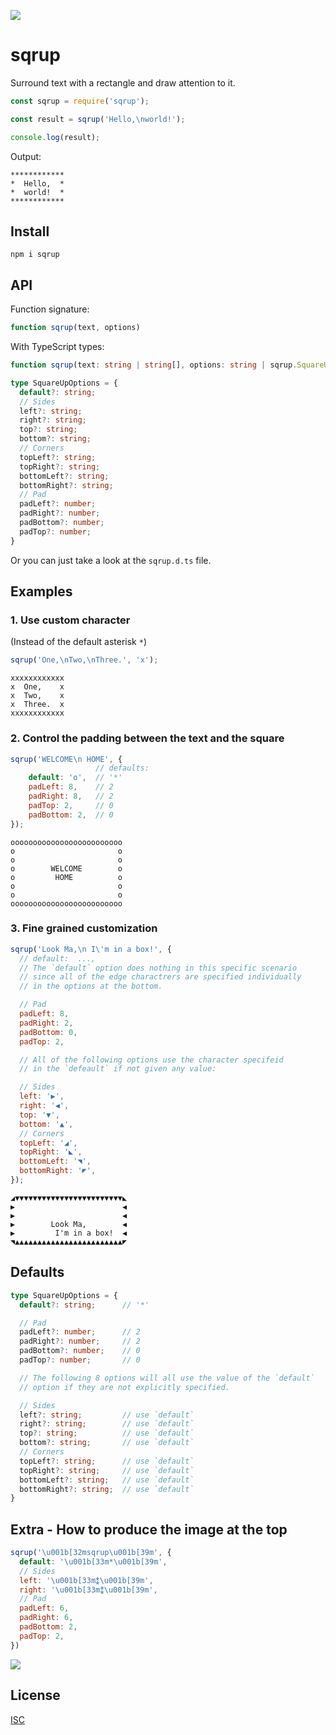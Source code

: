 ![](https://i.imgur.com/MvMTdgF.png)

# sqrup

Surround text with a rectangle and draw attention to it.

```js
const sqrup = require('sqrup');

const result = sqrup('Hello,\nworld!');

console.log(result);
```

Output:
```
************
*  Hello,  *
*  world!  *
************
```

## Install

`npm i sqrup`


## API

Function signature:
```js
function sqrup(text, options)
````

With TypeScript types:
```typescript
function sqrup(text: string | string[], options: string | sqrup.SquareUpOptions): string
```

```typescript
type SquareUpOptions = {
  default?: string;
  // Sides
  left?: string;
  right?: string;
  top?: string;
  bottom?: string;
  // Corners
  topLeft?: string;
  topRight?: string;
  bottomLeft?: string;
  bottomRight?: string;
  // Pad
  padLeft?: number;
  padRight?: number;
  padBottom?: number;
  padTop?: number;
}
```

Or you can just take a look at the `sqrup.d.ts` file.

## Examples

### 1. Use custom character
(Instead of the default asterisk `*`)

```js
sqrup('One,\nTwo,\nThree.', 'x');
```
```
xxxxxxxxxxxx
x  One,    x
x  Two,    x
x  Three.  x
xxxxxxxxxxxx
```

### 2. Control the padding between the text and the square
```js
sqrup('WELCOME\n HOME', {
                   // defaults:
    default: 'o',  // '*'
    padLeft: 8,    // 2
    padRight: 8,   // 2
    padTop: 2,     // 0
    padBottom: 2,  // 0
});
```
```
ooooooooooooooooooooooooo
o                       o
o                       o
o        WELCOME        o
o         HOME          o
o                       o
o                       o
ooooooooooooooooooooooooo
```

### 3. Fine grained customization

```js
sqrup('Look Ma,\n I\'m in a box!', {
  // default:  ...,
  // The `default` option does nothing in this specific scenario
  // since all of the edge charactrers are specified individually
  // in the options at the bottom.

  // Pad
  padLeft: 8,
  padRight: 2,
  padBottom: 0,
  padTop: 2,

  // All of the following options use the character specifeid
  // in the `defeault` if not given any value:

  // Sides
  left: '▶',
  right: '◀',
  top: '▼',
  bottom: '▲',
  // Corners
  topLeft: '◢',
  topRight: '◣',
  bottomLeft: '◥',
  bottomRight: '◤',
});
```

```
◢▼▼▼▼▼▼▼▼▼▼▼▼▼▼▼▼▼▼▼▼▼▼▼▼◣
▶                        ◀
▶                        ◀
▶        Look Ma,        ◀
▶         I'm in a box!  ◀
◥▲▲▲▲▲▲▲▲▲▲▲▲▲▲▲▲▲▲▲▲▲▲▲▲◤
```

## Defaults

```typescript
type SquareUpOptions = {
  default?: string;      // '*'

  // Pad
  padLeft?: number;      // 2
  padRight?: number;     // 2
  padBottom?: number;    // 0
  padTop?: number;       // 0

  // The following 8 options will all use the value of the `default`
  // option if they are not explicitly specified.

  // Sides
  left?: string;         // use `default`
  right?: string;        // use `default`
  top?: string;          // use `default`
  bottom?: string;       // use `default`
  // Corners
  topLeft?: string;      // use `default`
  topRight?: string;     // use `default`
  bottomLeft?: string;   // use `default`
  bottomRight?: string;  // use `default`
}
```

## Extra - How to produce the image at the top

```js
sqrup('\u001b[32msqrup\u001b[39m', {
  default: '\u001b[33m*\u001b[39m',
  // Sides
  left: '\u001b[33m⁑\u001b[39m',
  right: '\u001b[33m⁑\u001b[39m',
  // Pad
  padLeft: 6,
  padRight: 6,
  padBottom: 2,
  padTop: 2,
})
```

![](https://i.imgur.com/MvMTdgF.png)

## License

[ISC](https://opensource.org/licenses/ISC)
